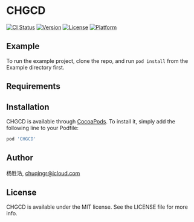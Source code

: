 # CHGCD

[![CI Status](https://img.shields.io/travis/杨胜浩/CHGCD.svg?style=flat)](https://travis-ci.org/杨胜浩/CHGCD)
[![Version](https://img.shields.io/cocoapods/v/CHGCD.svg?style=flat)](https://cocoapods.org/pods/CHGCD)
[![License](https://img.shields.io/cocoapods/l/CHGCD.svg?style=flat)](https://cocoapods.org/pods/CHGCD)
[![Platform](https://img.shields.io/cocoapods/p/CHGCD.svg?style=flat)](https://cocoapods.org/pods/CHGCD)

## Example

To run the example project, clone the repo, and run `pod install` from the Example directory first.

## Requirements

## Installation

CHGCD is available through [CocoaPods](https://cocoapods.org). To install
it, simply add the following line to your Podfile:

```ruby
pod 'CHGCD'
```

## Author

杨胜浩, chuqingr@icloud.com

## License

CHGCD is available under the MIT license. See the LICENSE file for more info.

